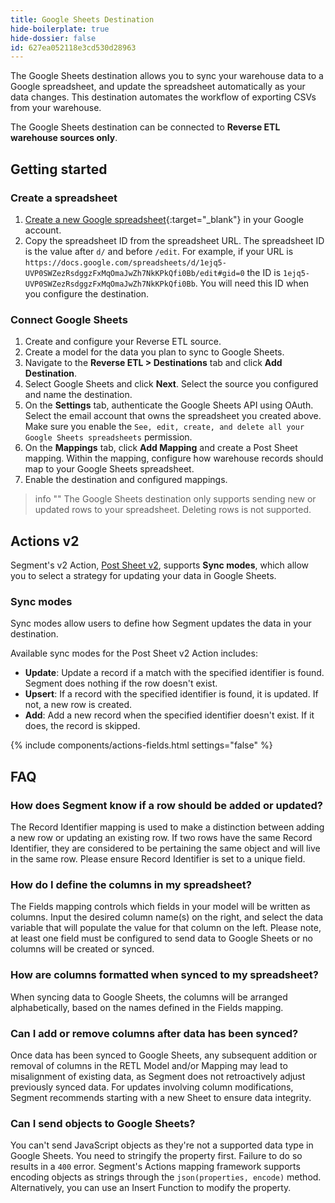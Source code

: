 ```yaml
---
title: Google Sheets Destination
hide-boilerplate: true
hide-dossier: false
id: 627ea052118e3cd530d28963
---
```


The Google Sheets destination allows you to sync your warehouse data to a Google spreadsheet, and update the spreadsheet automatically as your data changes. This destination automates the workflow of exporting CSVs from your warehouse.

The Google Sheets destination can be connected to **Reverse ETL warehouse sources only**. 

## Getting started

### Create a spreadsheet
1. [Create a new Google spreadsheet](https://docs.google.com/spreadsheets/u/0/create?usp=sheets_home&ths=true){:target="_blank"} in your Google account.
2. Copy the spreadsheet ID from the spreadsheet URL. The spreadsheet ID is the value after `d/` and before `/edit`. For example, if your URL is `https://docs.google.com/spreadsheets/d/1ejq5-UVP0SWZezRsdggzFxMqOmaJwZh7NkKPkQfi0Bb/edit#gid=0` the ID is `1ejq5-UVP0SWZezRsdggzFxMqOmaJwZh7NkKPkQfi0Bb`. You will need this ID when you configure the destination.

### Connect Google Sheets
1. Create and configure your Reverse ETL source.
2. Create a model for the data you plan to sync to Google Sheets.
3. Navigate to the **Reverse ETL > Destinations** tab and click **Add Destination**. 
4. Select Google Sheets and click **Next**. Select the source you configured and name the destination.
5. On the **Settings** tab, authenticate the Google Sheets API using OAuth. Select the email account that owns the spreadsheet you created above. Make sure you enable the `See, edit, create, and delete all your Google Sheets spreadsheets` permission. 
6. On the **Mappings** tab, click **Add Mapping** and create a Post Sheet mapping. Within the mapping, configure how warehouse records should map to your Google Sheets spreadsheet.
7. Enable the destination and configured mappings.

> info ""
> The Google Sheets destination only supports sending new or updated rows to your spreadsheet. Deleting rows is not supported.

## Actions v2

Segment's v2 Action, [Post Sheet v2](/docs/connections/destinations/catalog/actions-hubspot-cloud/#custom-object-v2), supports **Sync modes**, which allow you to select a strategy for updating your data in Google Sheets.

### Sync modes
Sync modes allow users to define how Segment updates the data in your destination.

Available sync modes for the Post Sheet v2 Action includes: 
- **Update**: Update a record if a match with the specified identifier is found. Segment does nothing if the row doesn't exist.
- **Upsert**: If a record with the specified identifier is found, it is updated. If not, a new row is created.
- **Add**: Add a new record when the specified identifier doesn't exist. If it does, the record is skipped.

{% include components/actions-fields.html settings="false" %}

## FAQ

### How does Segment know if a row should be added or updated?

The Record Identifier mapping is used to make a distinction between adding a new row or updating an existing row. If two rows have the same Record Identifier, they are considered to be pertaining the same object and will live in the same row. Please ensure Record Identifier is set to a unique field.

### How do I define the columns in my spreadsheet?

The Fields mapping controls which fields in your model will be written as columns. Input the desired column name(s) on the right, and select the data variable that will populate the value for that column on the left. Please note, at least one field must be configured to send data to Google Sheets or no columns will be created or synced.

### How are columns formatted when synced to my spreadsheet?

When syncing data to Google Sheets, the columns will be arranged alphabetically, based on the names defined in the Fields mapping.

### Can I add or remove columns after data has been synced?

Once data has been synced to Google Sheets, any subsequent addition or removal of columns in the RETL Model and/or Mapping may lead to misalignment of existing data, as Segment does not retroactively adjust previously synced data. For updates involving column modifications, Segment recommends starting with a new Sheet to ensure data integrity.

### Can I send objects to Google Sheets?

You can't send JavaScript objects as they're not a supported data type in Google Sheets. You need to stringify the property first. Failure to do so results in a `400` error. Segment's Actions mapping framework supports encoding objects as strings through the `json(properties, encode)` method. Alternatively, you can use an Insert Function to modify the property. 
